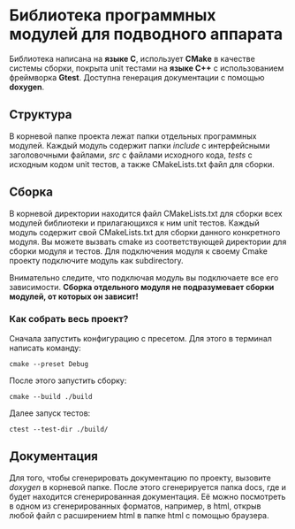 # Библиотека программных модулей для подводного аппарата

Библиотека написана на **языке C**, использует **CMake** в качестве системы сборки,
покрыта unit тестами на **языке C++** с использованием фреймворка **Gtest**. Доступна
генерация документации с помощью **doxygen**.

## Структура

В корневой папке проекта лежат папки отдельных программных модулей. Каждый модуль содержит
папки *include* с интерфейсными заголовочными файлами, *src* с файлами исходного кода,
*tests* с исходным кодом unit тестов, а также CMakeLists.txt файл для сборки.

## Сборка

В корневой директории находится файл CMakeLists.txt для сборки всех модулей библиотеки
и прилагающихся к ним unit тестов. Каждый модуль содержит свой CMakeLists.txt для сборки
данного конкретного модуля. Вы можете вызвать cmake из соответствующей директории для сборки
модуля и тестов. Для подключения модуля к своему Cmake проекту подключите модуль как subdirectory. 

Внимательно следите, что подключая модуль вы подключаете все его зависимости.
**Сборка отдельного модуля не подразумевает сборки модулей, от которых он зависит!**

### Как собрать весь проект?
Сначала запустить конфигурацию с пресетом. Для этого в терминал написать команду:
```
cmake --preset Debug
```
После этого запустить сборку:
```
cmake --build ./build
```
Далее запуск тестов:
```
ctest --test-dir ./build/
```

## Документация

Для того, чтобы сгенерировать документацию по проекту, вызовите *doxygen* в корневой папке.
После этого сгенерируется папка docs, где и будет находится сгенерированная документация.
Её можно посмотреть в одном из сгенерированных форматов, например, в html, открыв
любой файл с расширением html в папке html с помощью браузера.

